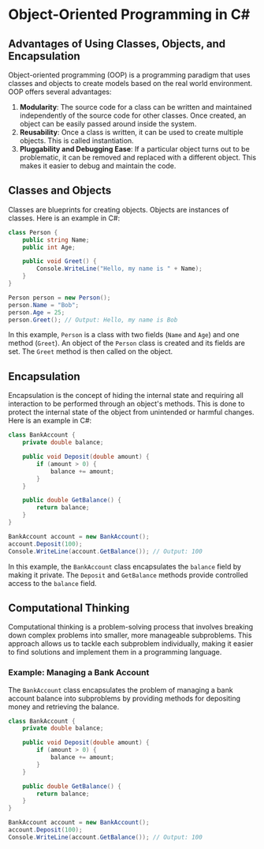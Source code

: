 # Object-Oriented Programming in C#

## Advantages of Using Classes, Objects, and Encapsulation

Object-oriented programming (OOP) is a programming paradigm that uses classes and objects to create models based on the real world environment. OOP offers several advantages:

1. **Modularity**: The source code for a class can be written and maintained independently of the source code for other classes. Once created, an object can be easily passed around inside the system.
2. **Reusability**: Once a class is written, it can be used to create multiple objects. This is called instantiation.
3. **Pluggability and Debugging Ease**: If a particular object turns out to be problematic, it can be removed and replaced with a different object. This makes it easier to debug and maintain the code.

## Classes and Objects

Classes are blueprints for creating objects. Objects are instances of classes. Here is an example in C#:

```csharp
class Person {
    public string Name;
    public int Age;

    public void Greet() {
        Console.WriteLine("Hello, my name is " + Name);
    }
}

Person person = new Person();
person.Name = "Bob";
person.Age = 25;
person.Greet(); // Output: Hello, my name is Bob
```

In this example, `Person` is a class with two fields (`Name` and `Age`) and one method (`Greet`). An object of the `Person` class is created and its fields are set. The `Greet` method is then called on the object.

## Encapsulation

Encapsulation is the concept of hiding the internal state and requiring all interaction to be performed through an object's methods. This is done to protect the internal state of the object from unintended or harmful changes. Here is an example in C#:

```csharp
class BankAccount {
    private double balance;

    public void Deposit(double amount) {
        if (amount > 0) {
            balance += amount;
        }
    }

    public double GetBalance() {
        return balance;
    }
}

BankAccount account = new BankAccount();
account.Deposit(100);
Console.WriteLine(account.GetBalance()); // Output: 100
```

In this example, the `BankAccount` class encapsulates the `balance` field by making it private. The `Deposit` and `GetBalance` methods provide controlled access to the `balance` field.

## Computational Thinking

Computational thinking is a problem-solving process that involves breaking down complex problems into smaller, more manageable subproblems. This approach allows us to tackle each subproblem individually, making it easier to find solutions and implement them in a programming language.

### Example: Managing a Bank Account

The `BankAccount` class encapsulates the problem of managing a bank account balance into subproblems by providing methods for depositing money and retrieving the balance.

```csharp
class BankAccount {
    private double balance;

    public void Deposit(double amount) {
        if (amount > 0) {
            balance += amount;
        }
    }

    public double GetBalance() {
        return balance;
    }
}

BankAccount account = new BankAccount();
account.Deposit(100);
Console.WriteLine(account.GetBalance()); // Output: 100
```
